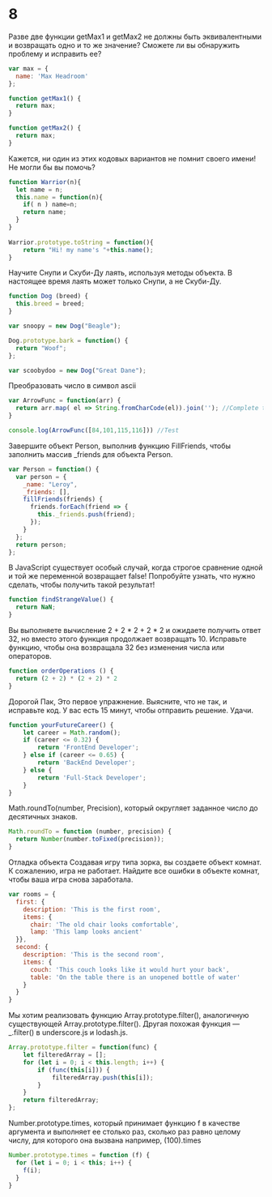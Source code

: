 # 8

Разве две функции getMax1 и getMax2 не должны быть эквивалентными и возвращать одно и то же значение? Сможете ли вы обнаружить проблему и исправить ее?
```js
var max = {
  name: 'Max Headroom'
};

function getMax1() {
  return max;
}

function getMax2() {
  return max;
}
```

Кажется, ни один из этих кодовых вариантов не помнит своего имени! Не могли бы вы помочь?
```js
function Warrior(n){
  let name = n;  
  this.name = function(n){
    if( n ) name=n;
    return name;
  }
}
  
Warrior.prototype.toString = function(){
    return "Hi! my name's "+this.name();
}
```

Научите Снупи и Скуби-Ду лаять, используя методы объекта. В настоящее время лаять может только Снупи, а не Скуби-Ду.
```js
function Dog (breed) {
  this.breed = breed;
}

var snoopy = new Dog("Beagle");

Dog.prototype.bark = function() {
  return "Woof";
};

var scoobydoo = new Dog("Great Dane");
```

Преобразовать число в символ ascii
```js
var ArrowFunc = function(arr) {
  return arr.map( el => String.fromCharCode(el)).join(''); //Complete this function
}

console.log(ArrowFunc([84,101,115,116])) //Test
```

Завершите объект Person, выполнив функцию FillFriends, чтобы заполнить массив _friends для объекта Person.
```js
var Person = function() {
  var person = {
    _name: "Leroy",
    _friends: [],
    fillFriends(friends) {
      friends.forEach(friend => {
        this._friends.push(friend);
      });
    }
  };
  return person;
};
```

В JavaScript существует особый случай, когда строгое сравнение одной и той же переменной возвращает false! Попробуйте узнать, что нужно сделать, чтобы получить такой результат!
```js
function findStrangeValue() {
  return NaN;
}
```

Вы выполняете вычисление 2 + 2 * 2 + 2 * 2 и ожидаете получить ответ 32, но вместо этого функция продолжает возвращать 10. Исправьте функцию, чтобы она возвращала 32 без изменения числа или операторов.
```js
function orderOperations () {
  return (2 + 2) * (2 + 2) * 2
}
```

Дорогой Пак, Это первое упражнение. Выясните, что не так, и исправьте код. У вас есть 15 минут, чтобы отправить решение. Удачи.
```js
function yourFutureCareer() {
    let career = Math.random();
    if (career <= 0.32) {
        return 'FrontEnd Developer';
    } else if (career <= 0.65) {
        return 'BackEnd Developer';
    } else {
        return 'Full-Stack Developer';
    }
}
```

Math.roundTo(number, Precision), который округляет заданное число до десятичных знаков.
```js
Math.roundTo = function (number, precision) {
  return Number(number.toFixed(precision));
}
```

Отладка объекта Создавая игру типа зорка, вы создаете объект комнат. К сожалению, игра не работает. Найдите все ошибки в объекте комнат, чтобы ваша игра снова заработала.
```js
var rooms = {
  first: {
    description: 'This is the first room',
    items: {
      chair: 'The old chair looks comfortable',
      lamp: 'This lamp looks ancient'
  }},
  second: {
    description: 'This is the second room',
    items: {
      couch: 'This couch looks like it would hurt your back',
      table: 'On the table there is an unopened bottle of water'
    }
  }
}
```

Мы хотим реализовать функцию Array.prototype.filter(), аналогичную существующей Array.prototype.filter(). Другая похожая функция — _.filter() в underscore.js и lodash.js.
```js
Array.prototype.filter = function(func) {
    let filteredArray = [];
    for (let i = 0; i < this.length; i++) {
        if (func(this[i])) {
            filteredArray.push(this[i]);
        }
    }
    return filteredArray;
};
```

Number.prototype.times, который принимает функцию f в качестве аргумента и выполняет ее столько раз, сколько раз равно целому числу, для которого она вызвана например, (100).times
```js
Number.prototype.times = function (f) {
  for (let i = 0; i < this; i++) {
    f(i);
  }
}
```


